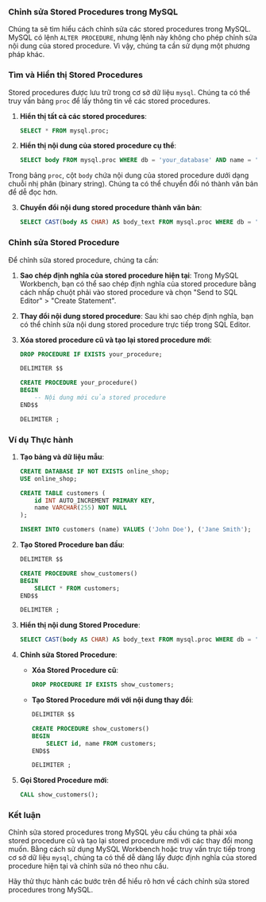 ### Chỉnh sửa Stored Procedures trong MySQL

Chúng ta sẽ tìm hiểu cách chỉnh sửa các stored procedures trong MySQL. MySQL có lệnh `ALTER PROCEDURE`, nhưng lệnh này không cho phép chỉnh sửa nội dung của stored procedure. Vì vậy, chúng ta cần sử dụng một phương pháp khác.

### Tìm và Hiển thị Stored Procedures

Stored procedures được lưu trữ trong cơ sở dữ liệu `mysql`. Chúng ta có thể truy vấn bảng `proc` để lấy thông tin về các stored procedures.

1. **Hiển thị tất cả các stored procedures**:
   ```sql
   SELECT * FROM mysql.proc;
   ```

2. **Hiển thị nội dung của stored procedure cụ thể**:
   ```sql
   SELECT body FROM mysql.proc WHERE db = 'your_database' AND name = 'your_procedure';
   ```

Trong bảng `proc`, cột `body` chứa nội dung của stored procedure dưới dạng chuỗi nhị phân (binary string). Chúng ta có thể chuyển đổi nó thành văn bản để dễ đọc hơn.

3. **Chuyển đổi nội dung stored procedure thành văn bản**:
   ```sql
   SELECT CAST(body AS CHAR) AS body_text FROM mysql.proc WHERE db = 'your_database' AND name = 'your_procedure';
   ```

### Chỉnh sửa Stored Procedure

Để chỉnh sửa stored procedure, chúng ta cần:

1. **Sao chép định nghĩa của stored procedure hiện tại**:
   Trong MySQL Workbench, bạn có thể sao chép định nghĩa của stored procedure bằng cách nhấp chuột phải vào stored procedure và chọn "Send to SQL Editor" > "Create Statement".

2. **Thay đổi nội dung stored procedure**:
   Sau khi sao chép định nghĩa, bạn có thể chỉnh sửa nội dung stored procedure trực tiếp trong SQL Editor.

3. **Xóa stored procedure cũ và tạo lại stored procedure mới**:
   ```sql
   DROP PROCEDURE IF EXISTS your_procedure;

   DELIMITER $$

   CREATE PROCEDURE your_procedure()
   BEGIN
       -- Nội dung mới của stored procedure
   END$$

   DELIMITER ;
   ```

### Ví dụ Thực hành

1. **Tạo bảng và dữ liệu mẫu**:
   ```sql
   CREATE DATABASE IF NOT EXISTS online_shop;
   USE online_shop;

   CREATE TABLE customers (
       id INT AUTO_INCREMENT PRIMARY KEY,
       name VARCHAR(255) NOT NULL
   );

   INSERT INTO customers (name) VALUES ('John Doe'), ('Jane Smith');
   ```

2. **Tạo Stored Procedure ban đầu**:
   ```sql
   DELIMITER $$

   CREATE PROCEDURE show_customers()
   BEGIN
       SELECT * FROM customers;
   END$$

   DELIMITER ;
   ```

3. **Hiển thị nội dung Stored Procedure**:
   ```sql
   SELECT CAST(body AS CHAR) AS body_text FROM mysql.proc WHERE db = 'online_shop' AND name = 'show_customers';
   ```

4. **Chỉnh sửa Stored Procedure**:
   - **Xóa Stored Procedure cũ**:
     ```sql
     DROP PROCEDURE IF EXISTS show_customers;
     ```

   - **Tạo Stored Procedure mới với nội dung thay đổi**:
     ```sql
     DELIMITER $$

     CREATE PROCEDURE show_customers()
     BEGIN
         SELECT id, name FROM customers;
     END$$

     DELIMITER ;
     ```

5. **Gọi Stored Procedure mới**:
   ```sql
   CALL show_customers();
   ```

### Kết luận

Chỉnh sửa stored procedures trong MySQL yêu cầu chúng ta phải xóa stored procedure cũ và tạo lại stored procedure mới với các thay đổi mong muốn. Bằng cách sử dụng MySQL Workbench hoặc truy vấn trực tiếp trong cơ sở dữ liệu `mysql`, chúng ta có thể dễ dàng lấy được định nghĩa của stored procedure hiện tại và chỉnh sửa nó theo nhu cầu.

Hãy thử thực hành các bước trên để hiểu rõ hơn về cách chỉnh sửa stored procedures trong MySQL.
